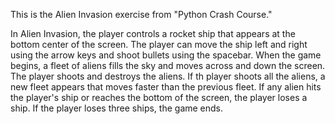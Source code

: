 This is the Alien Invasion exercise from "Python Crash Course."

In Alien Invasion, the player controls a rocket ship that appears at the bottom center of the screen. The player can move the ship left and right using the arrow keys and shoot bullets using the spacebar. When the game begins, a fleet of aliens fills the sky and moves across and down the screen. The player shoots and destroys the aliens. If th player shoots all the aliens, a new fleet appears that moves faster than the previous fleet. If any alien hits the player's ship or reaches the bottom of the screen, the player loses a ship. If the player loses three ships, the game ends.
